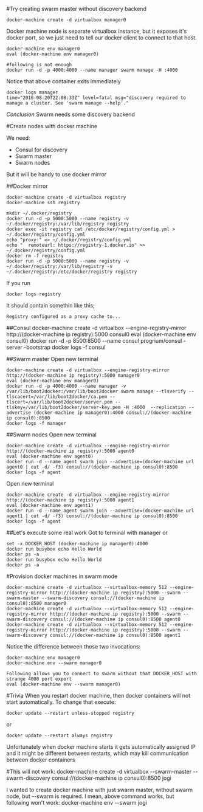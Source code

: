 #Try creating swarm master without discovery backend

	docker-machine create -d virtualbox manager0

Docker machine node is separate virtualbox instance, but it exposes it's docker port, so we just need to tell our docker client to connect to that host.

	docker-machine env manager0
	eval (docker-machine env manager0)

	#following is not enough
	docker run -d -p 4000:4000 --name manager swarm manage -H :4000

Notice that above container exits immediately

	docker logs manager
	time="2016-08-20T22:08:33Z" level=fatal msg="discovery required to manage a cluster. See 'swarm manage --help'." 

*Conclusion* Swarm needs some discovery backend


#Create nodes with docker machine

We need:
* Consul for discovery
* Swarm master
* Swarm nodes

But it will be handy to use docker mirror

##Docker mirror

	docker-machine create -d virtualbox registry
	docker-machine ssh registry

	mkdir ~/.docker/registry
	docker run -d -p 5000:5000 --name registry -v ~/.docker/registry:/var/lib/registry registry
	docker exec -it registry cat /etc/docker/registry/config.yml > ~/.docker/registry/config.yml
	echo "proxy:" >> ~/.docker/registry/config.yml
	echo "  remoteurl: https://registry-1.docker.io" >> ~/.docker/registry/config.yml
	docker rm -f registry
	docker run -d -p 5000:5000 --name registry -v ~/.docker/registry:/var/lib/registry -v ~/.docker/registry:/etc/docker/registry registry

If you run

	docker logs registry

It should contain somethin like this;

	Registry configured as a proxy cache to...
	

##Consul
	docker-machine create -d virtualbox --engine-registry-mirror http://(docker-machine ip registry):5000 consul0
	eval (docker-machine env consul0)
	docker run -d -p 8500:8500 --name consul progrium/consul -server -bootstrap
	docker logs -f consul

##Swarm master
Open new terminal

	docker-machine create -d virtualbox --engine-registry-mirror http://(docker-machine ip registry):5000 manager0
	eval (docker-machine env manager0)
	docker run -d -p 4000:4000 --name manager -v /var/lib/boot2docker:/var/lib/boot2docker swarm manage --tlsverify --tlscacert=/var/lib/boot2docker/ca.pem --tlscert=/var/lib/boot2docker/server.pem --tlskey=/var/lib/boot2docker/server-key.pem -H :4000  --replication --advertise (docker-machine ip manager0):4000 consul://(docker-machine ip consul0):8500
	docker logs -f manager

##Swarm nodes
Open new terminal

	docker-machine create -d virtualbox --engine-registry-mirror http://(docker-machine ip registry):5000 agent0
	eval (docker-machine env agent0)
	docker run -d --name agent swarm join --advertise=(docker-machine url agent0 | cut -d/ -f3) consul://(docker-machine ip consul0):8500
	docker logs -f agent

Open new terminal

	docker-machine create -d virtualbox --engine-registry-mirror http://(docker-machine ip registry):5000 agent1
	eval (docker-machine env agent1)
	docker run -d --name agent swarm join --advertise=(docker-machine url agent1 | cut -d/ -f3) consul://(docker-machine ip consul0):8500
	docker logs -f agent

##Let's execute some real work
Got to terminal with manager or


	set -x DOCKER_HOST (docker-machine ip manager0):4000
	docker run busybox echo Hello World
	docker ps -a
	docker run busybox echo Hello World
	docker ps -a


#Provision docker machines in swarm mode

	docker-machine create -d virtualbox --virtualbox-memory 512 --engine-registry-mirror http://(docker-machine ip registry):5000 --swarm --swarm-master --swarm-discovery consul://(docker-machine ip consul0):8500 manager0
	docker-machine create -d virtualbox --virtualbox-memory 512 --engine-registry-mirror http://(docker-machine ip registry):5000 --swarm --swarm-discovery consul://(docker-machine ip consul0):8500 agent0
	docker-machine create -d virtualbox --virtualbox-memory 512 --engine-registry-mirror http://(docker-machine ip registry):5000 --swarm --swarm-discovery consul://(docker-machine ip consul0):8500 agent1


Notice the difference between those two invocations:

	docker-machine env manager0
	docker-machine env --swarm manager0

	Following allows you to connect to swarm without that DOCKER_HOST with strange 4000 port export
	eval (docker-machine env --swarm manager0)
	
#Trivia
When you restart docker machine, then docker containers will not start automatically. To change that execute:

    docker update --restart unless-stopped registry
    
or

    docker update --restart always registry
    
Unfortunately when docker machine starts it gets automatically assigned IP and it might be different between restarts, which may kill communication between
docker containers

#This will not work:
	docker-machine create -d virtualbox --swarm-master --swarm-discovery consul://(docker-machine ip consul0):8500 jogi

I wanted to create docker machine with just swarm master, without swarm node, but --swarm is required. I mean, above command works, but following won't work:
docker-machine env --swarm jogi


